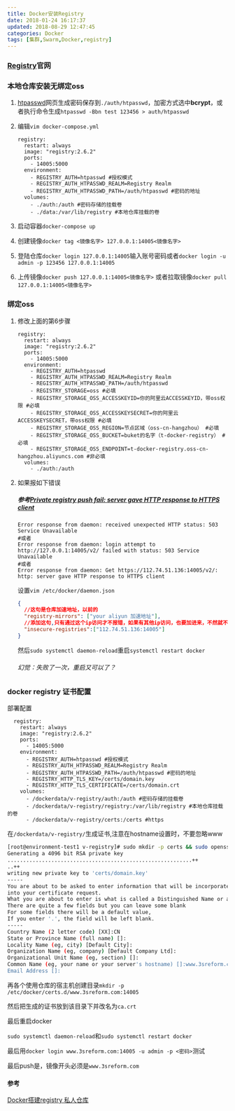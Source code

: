 ```yaml
---
title: Docker安装Registry
date: 2018-01-24 16:17:37
updated: 2018-08-29 12:47:45
categories: Docker
tags: [集群,Swarm,Docker,registry]
---
```

### [Registry](https://hub.docker.com/_/registry/)官网

### 本地仓库安装无绑定oss

1. [htpasswd](http://www.awesometool.org/Generate/Htpasswd)网页生成密码保存到`./auth/htpasswd`，加密方式选中**bcrypt**，或者执行命令生成`htpasswd -Bbn test 123456 > auth/htpasswd`

2. 编辑`vim docker-compose.yml`

   ```properties
   registry:
     restart: always
     image: "registry:2.6.2"
     ports:
       - 14005:5000
     environment:
       - REGISTRY_AUTH=htpasswd #授权模式
       - REGISTRY_AUTH_HTPASSWD_REALM=Registry Realm
       - REGISTRY_AUTH_HTPASSWD_PATH=/auth/htpasswd #密码的地址
     volumes:
       - ./auth:/auth #密码存储的挂载卷
       - ./data:/var/lib/registry #本地仓库挂载的卷
   ```

3. 启动容器`docker-compose up`

4. 创建镜像`docker tag <镜像名字> 127.0.0.1:14005<镜像名字>`

5. 登陆仓库`docker login 127.0.0.1:14005`输入账号密码或者`docker login -u admin -p 123456 127.0.0.1:14005`

6. 上传镜像`docker push 127.0.0.1:14005<镜像名字>` 或者拉取镜像`docker pull 127.0.0.1:14005<镜像名字>`

### 绑定oss

1. 修改上面的第6步骤

   ```properties
   registry:
     restart: always
     image: "registry:2.6.2"
     ports:
       - 14005:5000
     environment:
       - REGISTRY_AUTH=htpasswd
       - REGISTRY_AUTH_HTPASSWD_REALM=Registry Realm
       - REGISTRY_AUTH_HTPASSWD_PATH=/auth/htpasswd
       - REGISTRY_STORAGE=oss #必填
       - REGISTRY_STORAGE_OSS_ACCESSKEYID=你的阿里云ACCESSKEYID，带oss权限 #必填
       - REGISTRY_STORAGE_OSS_ACCESSKEYSECRET=你的阿里云ACCESSKEYSECRET，带oss权限 #必填
       - REGISTRY_STORAGE_OSS_REGION=节点区域（oss-cn-hangzhou） #必填
       - REGISTRY_STORAGE_OSS_BUCKET=buket的名字（t-docker-registry） #必填
       - REGISTRY_STORAGE_OSS_ENDPOINT=t-docker-registry.oss-cn-hangzhou.aliyuncs.com #非必填
     volumes:
       - ./auth:/auth
   ```

2. 如果报如下错误

   ##### 参考[Private registry push fail: server gave HTTP response to HTTPS client](https://github.com/docker/distribution/issues/1874)

   ```shell
   Error response from daemon: received unexpected HTTP status: 503 Service Unavailable
   #或者
   Error response from daemon: login attempt to http://127.0.0.1:14005/v2/ failed with status: 503 Service Unavailable
   #或者
   Error response from daemon: Get https://112.74.51.136:14005/v2/: http: server gave HTTP response to HTTPS client
   ```

   设置`vim /etc/docker/daemon.json`

   ```json
   {
     //这句是仓库加速地址，以前的
     "registry-mirrors": ["your aliyun 加速地址"],
     //添加这句,只有通过这个ip访问才不报错，如果有其他ip访问，也要加进来，不然就不用那个ip访问
     "insecure-registries":["112.74.51.136:14005"]
   }
   ```

   然后`sudo systemctl daemon-reload`重启`systemctl restart docker`

   ###### 幻觉：失败了一次，重启又可以了？

### docker registry 证书配置 

部署配置

```
  registry:
    restart: always
    image: "registry:2.6.2"
    ports:
      - 14005:5000
    environment:
      - REGISTRY_AUTH=htpasswd #授权模式
      - REGISTRY_AUTH_HTPASSWD_REALM=Registry Realm
      - REGISTRY_AUTH_HTPASSWD_PATH=/auth/htpasswd #密码的地址
      - REGISTRY_HTTP_TLS_KEY=/certs/domain.key
      - REGISTRY_HTTP_TLS_CERTIFICATE=/certs/domain.crt
    volumes:
      - /dockerdata/v-registry/auth:/auth #密码存储的挂载卷
      - /dockerdata/v-registry/registry:/var/lib/registry #本地仓库挂载的卷
      - /dockerdata/v-registry/certs:/certs #https
```

 在`/dockerdata/v-registry/`生成证书,注意在hostname设置时，不要忽略www

```bash
[root@environment-test1 v-registry]# sudo mkdir -p certs && sudo openssl req -newkey rsa:4096 -nodes -sha256 -keyout certs/domain.key -x509 -days 365 -out certs/domain.crt
Generating a 4096 bit RSA private key
...........................................................++
..++
writing new private key to 'certs/domain.key'
-----
You are about to be asked to enter information that will be incorporated
into your certificate request.
What you are about to enter is what is called a Distinguished Name or a DN.
There are quite a few fields but you can leave some blank
For some fields there will be a default value,
If you enter '.', the field will be left blank.
-----
Country Name (2 letter code) [XX]:CN
State or Province Name (full name) []:
Locality Name (eg, city) [Default City]:
Organization Name (eg, company) [Default Company Ltd]:
Organizational Unit Name (eg, section) []:
Common Name (eg, your name or your server's hostname) []:www.3sreform.com
Email Address []:
```

再各个使用仓库的宿主机创建目录`mkdir -p /etc/docker/certs.d/www.3sreform.com:14005 `

然后把生成的证书放到该目录下并改名为`ca.crt`

最后重启docker

`sudo systemctl daemon-reload`和`sudo systemctl restart docker`

最后用`docker login www.3sreform.com:14005 -u admin -p <密码>`测试

最后push是，镜像开头必须是`www.3sreform.com`



#### 参考

[Docker搭建registry 私人仓库](https://www.jianshu.com/p/55ee4b6a72b6)